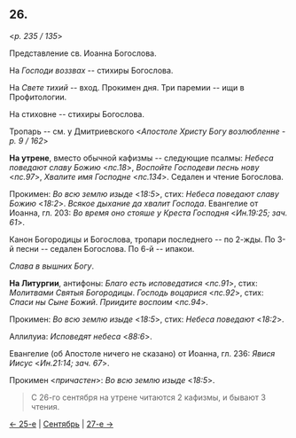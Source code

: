 
## 26.

<*p. 235 / 135*>

Представление св. Иоанна Богослова. 

На *Господи воззвах* -- стихиры Богослова. 

На *Свете тихий* -- вход. Прокимен дня. Три паремии -- ищи в Профитологии. 

На стиховне -- стихиры Богослова. 

Тропарь -- см. у Дмитриевского <*Апостоле Христу Богу возлюбленне - p. 9 / 162*>

**На утрене**, вместо обычной кафизмы -- следующие псалмы: 
*Небеса поведают славу Божию* <*пс.18*>, 
*Воспойте Господеви песнь нову* <*пс.97*>, 
*Хвалите имя Господне* <*пс.134*>. 
Седален и чтение Богослова. 

Прокимен: *Во всю землю изыде* <*18:5*>, стих: *Небеса поведают славу Божию* <*18:2*>. 
*Всякое дыхание да хвалит Господа*. 
Евангелие от Иоанна, гл. 203: *Во время оно стояше у Креста Господня* <*Ин.19:25; зач. 61*>. 

Канон Богородицы и Богослова, тропари последнего -- по 2-жды. 
По 3-й песни -- седален Богослова. 
По 6-й -- ипакои. 

*Слава в вышних Богу*. 

**На Литургии**, антифоны: *Благо есть исповедатися* <*пс.91*>, стих: *Молитвами Святыя Богородицы*. 
*Господь воцарися* <*пс.92*>, стих: *Спаси ны Сыне Божий*. 
*Приидите воспоим* <*пс.94*>. 

Прокимен: *Во всю землю изыде* <*18:5*>, стих: *Небеса поведают* <*18:2*>.

Аллилуиа: *Исповедят небеса* <*88:6*>. 

Евангелие (об Апостоле ничего не сказано) от Иоанна, гл. 236: *Явися Иисус* <*Ин.21:14; зач. 67*>. 

Прокимен <*причастен*>: *Во всю землю изыде* <*18:5*>.

> С 26-го сентября на утрене читаются 2 кафизмы, и бывают 3 чтения.

[← 25-е](09_25_GMT.ru.md) | [Сентябрь](README.md#26-й) | [27-е →](09_27_GMT.ru.md)
